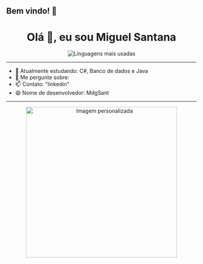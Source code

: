 ## Bem vindo! 👋

<h1 align="center">Olá 👋, eu sou Miguel Santana</h1>

<p align="center">
  <img src="https://github-readme-stats.vercel.app/api/top-langs/?username=SEU_USUARIO&layout=compact&langs_count=6&theme=radical" alt="Linguagens mais usadas">
</p>

---

- 🌱 Atualmente estudando: C#, Banco de dados e Java
- 💬 Me pergunte sobre: 
- 📫 Contato: "linkedin"
- 😄 Nome de desenvolvedor: MdgSant

---

<p align="center">
  <img src="![Uploading anime-typing.gif…](C:\Users\etechas\Downloads\anime-pyping.gif)
" alt="Imagem personalizada" width="400"/>
</p>

<!--
**MdgSant/MdgSant** is a ✨ _special_ ✨ repository because its `README.md` (this file) appears on your GitHub profile.

Here are some ideas to get you started:

- 🔭 I’m currently working on ...
- 🌱 I’m currently learning ...
- 👯 I’m looking to collaborate on ...
- 🤔 I’m looking for help with ...
- 💬 Ask me about ...
- 📫 How to reach me: ...
- 😄 Pronouns: ...
- ⚡ Fun fact: ...
-->
